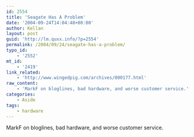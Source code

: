 ```yaml
---
id: 2554
title: 'Seagate Has A Problem'
date: '2004-09-24T14:04:48+00:00'
author: Kellan
layout: post
guid: 'http://lm.quxx.info/?p=2554'
permalink: /2004/09/24/seagate-has-a-problem/
typo_id:
    - '2552'
mt_id:
    - '2419'
link_related:
    - 'http://www.wingedpig.com/archives/000177.html'
raw_content:
    - 'MarkF on bloglines, bad hardware, and worse customer service.'
categories:
    - Aside
tags:
    - hardware
---
```


MarkF on bloglines, bad hardware, and worse customer service.